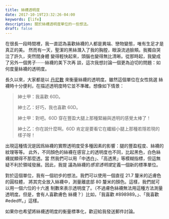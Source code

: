 ```yaml
---
title: 絲襪透明度
date: 2017-10-19T23:32:26-04:00
keywords: [life]
description: 關於絲襪透明度單位的一些想法。
draft: false
---
```


在很長一段時間裡，我一直認為喜歡絲襪的人都是異端、戀物變態，唯有生足才是真正的美。
然而有一天，聖潔的黑絲潛入了我的胸膛，眼淚流過臉頰。我獨自哭泣了許久，突然間身體
變得輕快起來，頭腦也變得無比清晰。從那時起，我變成了另外一個男子⋯⋯絲襪的美下次再
談，這次我想討論一個更為迫切的問題：如何度量絲襪的透明度。

長久以來，大家都是以 [丹尼數][denier] 來衡量絲襪的透明度。雖然這個單位在女性挑選
絲襪時十分便利，在描述透明度時它並不準確。想像如下情景：

> 紳士甲：我喜歡 60D。
>
> 紳士乙：好巧，我也喜歡 60D。
>
> 紳士甲：對吧。60D 穿在豐盈大腿上那種緊繃與透明的感覺太棒了！
>
> 紳士乙：你在說什麼啊。60D 肯定是要看它在纖細小腿上那種若隱若現的樣子呀！

出現這種情況是因爲絲襪的實際透明度受多種因素的影響：腿的豐盈程度、絲襪的紋理等等。
此外，不同顏色的絲襪在感官上的透明度也不同，比起黑色，白色絲襪就顯得不那麼透。當
然我們可以用「中透白」、「高透黑」等模糊指標，但這無疑不利於領域發展。因此，我提
議為絲襪的*感官透明度*定義一個新的標準單位。

對於這個單位，我有一個初步的想法。我們可以使用一個直徑 21.7 釐米的近膚色的圓柱體，
將其完全放入絲襪中，測量離底部 80 釐米的顏色。這樣，我們就可以用一個六位的十六進
制數來表示透明度了。（不過膚色絲襪無法用這種方法測量透明度。但是，會有人喜歡膚色
絲襪？）比如，「我喜歡 #898989。」、「我喜歡 #ededff。」這樣。

如果你也希望將絲襪透明度的衡量標準化，歡迎給我發送郵件討論。

[denier]: https://en.wikipedia.org/wiki/Units_of_textile_measurement#Denier
